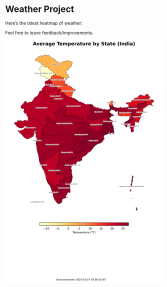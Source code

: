 # Weather Project

Here’s the latest heatmap of weather:

Feel free to leave feedback/improvements.

![India Heatmap](docs/assets/india_heatmap.png?v=FF7FB3)
